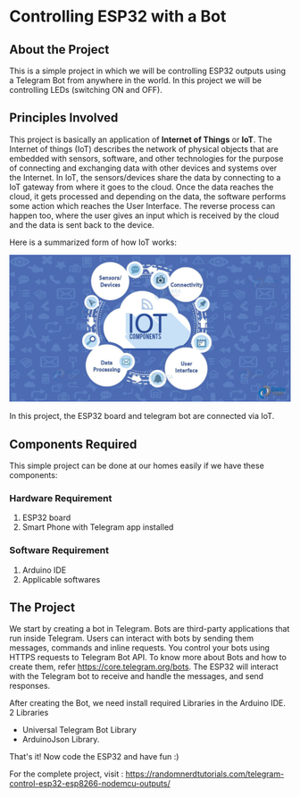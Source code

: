 # Controlling ESP32 with a Bot
## About the Project

This is a simple project in which we will be controlling ESP32 outputs using a Telegram Bot from anywhere in the world. In this project we will be controlling LEDs (switching ON and OFF).

## Principles Involved

This project is basically an application of __Internet of Things__ or **IoT**. The Internet of things (IoT) describes the network of physical objects that are embedded with sensors, software, and other technologies for the purpose of connecting and exchanging data with other devices and systems over the Internet. In IoT, the sensors/devices share the data by connecting to a IoT gateway from where it goes to the cloud. Once the data reaches the cloud, it gets processed and depending on the data, the software performs some action which reaches the User Interface. The reverse process can happen too, where the user gives an input which is received by the cloud and the data is sent back to the device.

Here is a summarized form of how IoT works:

![](images/IOT-Components-1.jpg)

In this project, the ESP32 board and telegram bot are connected via IoT.

## Components Required

This simple project can be done at our homes easily if we have these components:
### Hardware Requirement

1. ESP32 board
2. Smart Phone with Telegram app installed

### Software Requirement

1. Arduino IDE
2. Applicable softwares

## The Project

We start by creating a bot in Telegram. Bots are third-party applications that run inside Telegram. Users can interact with bots by sending them messages, commands and inline requests. You control your bots using HTTPS requests to Telegram Bot API. To know more about Bots and how to create them, refer https://core.telegram.org/bots.
The ESP32 will interact with the Telegram bot to receive and handle the messages, and send responses.

After creating the Bot, we need install required Libraries in the Arduino IDE. 2 Libraries 
- Universal Telegram Bot Library
- ArduinoJson Library. 

That's it! Now code the ESP32 and have fun :)

For the complete project, visit : https://randomnerdtutorials.com/telegram-control-esp32-esp8266-nodemcu-outputs/



